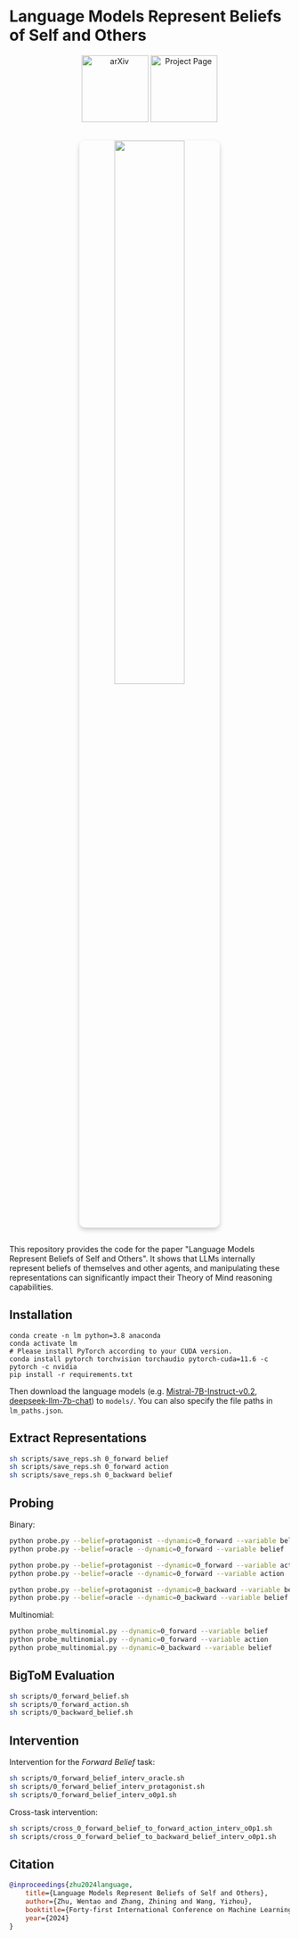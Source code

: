 # Language Models Represent Beliefs of Self and Others

<p align="center">
<a href="https://arxiv.org/pdf/2402.18496.pdf", target="_blank">
<img src="https://walter0807.github.io/RepBelief/assets/buttons_paper.png"alt="arXiv" style="width: 120px;"></a>
<a href="https://walter0807.github.io/RepBelief", target="_blank">
<img src="https://walter0807.github.io/RepBelief/assets/buttons_cursor.png" alt="Project Page" style="width: 120px;"></a>
</p>


<div style="margin: 30px auto; display: block; text-align: center;">
    <p align="center">
      <img src="https://walter0807.github.io/RepBelief/assets/teaser.jpg" 
           style="width: 50%; border-radius: 10px; box-shadow: 0 4px 8px rgba(0, 0, 0, 0.2); display: inline-block;">
    </p>
</div>


This repository provides the code for the paper "Language Models Represent Beliefs of Self and Others". It shows that LLMs internally represent beliefs of themselves and other agents, and manipulating these representations can significantly impact their Theory of Mind reasoning capabilities.


## Installation

```
conda create -n lm python=3.8 anaconda
conda activate lm
# Please install PyTorch according to your CUDA version.
conda install pytorch torchvision torchaudio pytorch-cuda=11.6 -c pytorch -c nvidia
pip install -r requirements.txt
```

Then download the language models (e.g. [Mistral-7B-Instruct-v0.2](https://huggingface.co/mistralai/Mistral-7B-Instruct-v0.2), [deepseek-llm-7b-chat](https://huggingface.co/deepseek-ai/deepseek-llm-7b-chat)) to `models/`. You can also specify the file paths in `lm_paths.json`.



## Extract Representations

```bash
sh scripts/save_reps.sh 0_forward belief
sh scripts/save_reps.sh 0_forward action
sh scripts/save_reps.sh 0_backward belief
```



## Probing

Binary:

```bash
python probe.py --belief=protagonist --dynamic=0_forward --variable belief 
python probe.py --belief=oracle --dynamic=0_forward --variable belief

python probe.py --belief=protagonist --dynamic=0_forward --variable action 
python probe.py --belief=oracle --dynamic=0_forward --variable action

python probe.py --belief=protagonist --dynamic=0_backward --variable belief 
python probe.py --belief=oracle --dynamic=0_backward --variable belief
```



Multinomial:

```bash
python probe_multinomial.py --dynamic=0_forward --variable belief
python probe_multinomial.py --dynamic=0_forward --variable action
python probe_multinomial.py --dynamic=0_backward --variable belief
```



## BigToM Evaluation

```bash
sh scripts/0_forward_belief.sh
sh scripts/0_forward_action.sh
sh scripts/0_backward_belief.sh
```



## Intervention

Intervention for the *Forward Belief* task:

```bash
sh scripts/0_forward_belief_interv_oracle.sh
sh scripts/0_forward_belief_interv_protagonist.sh
sh scripts/0_forward_belief_interv_o0p1.sh
```



Cross-task intervention:

```bash
sh scripts/cross_0_forward_belief_to_forward_action_interv_o0p1.sh
sh scripts/cross_0_forward_belief_to_backward_belief_interv_o0p1.sh
```



## Citation

```bibtex
@inproceedings{zhu2024language,
    title={Language Models Represent Beliefs of Self and Others},
    author={Zhu, Wentao and Zhang, Zhining and Wang, Yizhou},
    booktitle={Forty-first International Conference on Machine Learning},
    year={2024}
}
```
